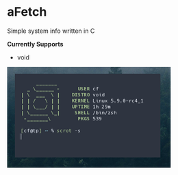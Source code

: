 # aFetch
Simple system info written in C

**Currently Supports**
*  void

![Screenshot on void](screenshot.png)

